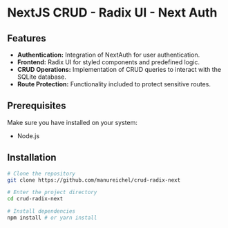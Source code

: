 # NextJS CRUD - Radix UI - Next Auth

## Features

- **Authentication:** Integration of NextAuth for user authentication.
- **Frontend:** Radix UI for styled components and predefined logic.
- **CRUD Operations:** Implementation of CRUD queries to interact with the SQLite database.
- **Route Protection:** Functionality included to protect sensitive routes.

## Prerequisites

Make sure you have installed on your system:

- Node.js

## Installation

```bash
# Clone the repository
git clone https://github.com/manureichel/crud-radix-next

# Enter the project directory
cd crud-radix-next

# Install dependencies
npm install # or yarn install
```
